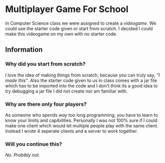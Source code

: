 # Multiplayer Game For School
In Computer Science class we were assigned to create a *videogame*. We could use the starter code given or start from scratch. I decided I could make this videogame on my own with no starter code.
## Information
### Why did you start from scratch?
I love the idea of making things from scratch, because you can truly say, *"I made this"*. Also the starter code given to us in class comes with a jar file which has to be imported into the code and I don't think its a good idea to try debugging a jar file I did not create nor am familiar with.
### Why are there only four players?
As someone who spends *way* too long programming, you have to learn to know your limits and capibilities. Personally I was not 100% sure if I could make one client which would let multiple people play with the same client. Instead I wrote 4 seperate clients and a server to work together.
### Will you continue this?
*No. Probibly not.*
